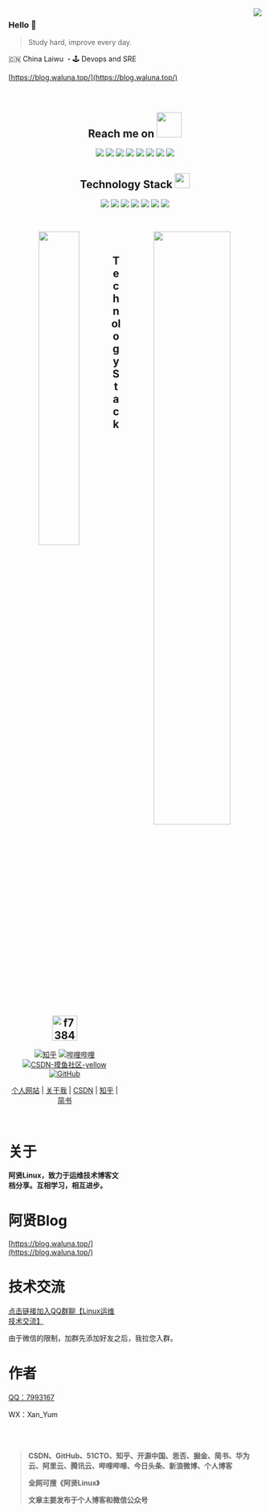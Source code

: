 <img align="right" src="https://github-readme-stats.vercel.app/api?username=Xan-Yum&show_icons=true&theme=radical" >

### Hello 👋

> Study hard, improve every day.

🇨🇳 China Laiwu ・🕹 Devops and SRE

[https://blog.waluna.top/](https://blog.waluna.top/)

<br>

<h2 align="center">Reach me on <img src="https://media.giphy.com/media/mGcNjsfWAjY5AEZNw6/giphy.gif" width="50"></h2>
<p align="center">
<img src="https://img.shields.io/badge/-JavaScript-black?style=flat-square&logo=javascript"/>
<img src="https://img.shields.io/badge/-Nodejs-black?style=flat-square&logo=Node.js"/>
<img src="https://img.shields.io/badge/-Expressjs-black?style=flat-square&logo=Express.js"/>
<img src="https://img.shields.io/badge/-React-black?style=flat-square&logo=react"/>
<img src="https://img.shields.io/badge/-MongoDB-black?style=flat-square&logo=mongodb"/>
<img src="https://img.shields.io/badge/-MySQL-black?style=flat-square&logo=mysql"/>
<img src="https://img.shields.io/badge/-Git-black?style=flat-square&logo=git"/>
<img src="https://img.shields.io/badge/-GitHub-black?style=flat-square&logo=github"/>
</p>

<p align="center">
<h2 align="center">Technology Stack <img src="https://media.giphy.com/media/WUlplcMpOCEmTGBtBW/giphy.gif" width="30"></h2>
</p>

<p align="center">
<img src="https://img.shields.io/badge/C-00599C?style=flat-square&logo=c&logoColor=white"/>
<img src="https://img.shields.io/badge/-java-E34A86?style=flat-square&logo=java"/>
<img src="https://img.shields.io/badge/-C++-00599C?style=flat-square&logo=c"/>
<img src="https://img.shields.io/badge/-HTML5-E34F26?style=flat-square&logo=html5&logoColor=white"/>
<img src="https://img.shields.io/badge/-CSS3-1572B6?style=flat-square&logo=css3"/>
<img src="https://img.shields.io/badge/-Bootstrap-563D7C?style=flat-square&logo=bootstrap"/>
<img src="https://img.shields.io/badge/-Heroku-430098?style=flat-square&logo=heroku"/>
</p>

<!--<p align = "center">
 <img src="https://activity-graph.herokuapp.com/graph?user=Xan-Yum&theme=redical">
</p>-->

<br>

<p align="center">
<img align="left" src="https://github-readme-stats.vercel.app/api/top-langs/?username=Xan-Yum&layout=compact"  width="40%">
<img align = "right" src="https://github-readme-streak-stats.herokuapp.com/?user=Xan-Yum&show_icons=true&locale=en&layout=compact&theme=radical&line_height=0" width="55%">
</p>

<br>

<p align="center">
<h2 align="center">Technology Stack <img src="https://img-blog.csdnimg.cn/f7384c88956d4378b72e47548e19c9f8.gif" alt="f7384c88956d4378b72e47548e19c9f8.gif" width="50" /></h2></p>

<p align="center">
  <a href="https://www.zhihu.com/people/Luna"><img src="https://img.shields.io/badge/zhihu-知乎-blue.svg" alt="知乎" /></a>
  <a href="https://space.bilibili.com/84484437/article"><img src="https://img.shields.io/badge/bilibili-哔哩哔哩-critical" alt="哔哩哔哩" /></a>
  <a href="https://blog.csdn.net/qq_45520116"><img src="https://img.shields.io/badge/CSDN-%E6%91%B8%E9%B1%BC%E7%A4%BE%E5%8C%BA-yellow" alt="CSDN-摸鱼社区-yellow" /></a>
<a href="https://github.com/Xan-Yum"><img src="https://img.shields.io/badge/GitHub-存储库-black.svg" alt="GitHub" /></a>
</p>

<p align="center">
<a href="https://blog.waluna.top/">个人网站</a>  |  <a href="https://blog.waluna.top/about/">关于我</a>  | <a href="https://blog.csdn.net/qq_45520116">CSDN</a> | <a href="https://www.zhihu.com/people/Luna">知乎</a> | <a href="https://www.jianshu.com/u/26ed6c79f565">简书</a> 
</p>

<br>

# 关于

**阿贤Linux，致力于运维技术博客文档分享。互相学习，相互进步。**

# 阿贤Blog

[https://blog.waluna.top/](https://blog.waluna.top/)

# 技术交流

[点击链接加入QQ群聊【Linux运维技术交流】](http://qm.qq.com/cgi-bin/qm/qr?_wv=1027&k=v2fhAyNL0ssouCCpzDVWB1BbBFhnDS6g&authKey=1KuO0onb6Li11DKJ%2BnLRx1xDpJmXMLxtWW2mj6o39%2BwKbFD1%2FRDwmbAEQavWUPCJ&noverify=0&group_code=91512802)

由于微信的限制，加群先添加好友之后，我拉您入群。

# 作者

[QQ：7993167](tencent://message/?uin=7993167)

WX：Xan_Yum

<br>
<br>

> **CSDN、GitHub、51CTO、知乎、开源中国、思否、掘金、简书、华为云、阿里云、腾讯云、哔哩哔哩、今日头条、新浪微博、个人博客**
>
> **全网可搜《阿贤Linux》**
>
> **文章主要发布于个人博客和微信公众号**







